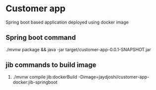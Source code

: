# Customer app 
Spring boot based application deployed using docker image

## Spring boot command
./mvnw package && java -jar target/customer-app-0.0.1-SNAPSHOT.jar

## jib commands to build image
1. ./mvnw compile jib:dockerBuild -Dimage=jaydjoshi/customer-app-docker:jib-springboot
